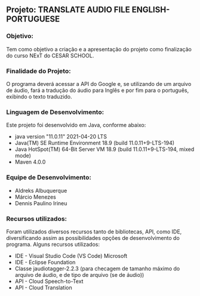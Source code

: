 ## Projeto: TRANSLATE AUDIO FILE ENGLISH-PORTUGUESE

### Objetivo:
  Tem como objetivo a criação e a apresentação do projeto como finalização do curso NExT do CESAR SCHOOL.
  
### Finalidade do Projeto:
  O programa deverá acessar a API do Google e, se utilizando de um arquivo de áudio, fará a tradução do áudio para Inglês e por fim para o português, exibindo o texto traduzido.
  
### Linguagem de Desenvolvimento:
  Este projeto foi desenvolvido em Java, conforme abaixo: 
  
  - java version "11.0.11" 2021-04-20 LTS
  - Java(TM) SE Runtime Environment 18.9 (build 11.0.11+9-LTS-194)
  - Java HotSpot(TM) 64-Bit Server VM 18.9 (build 11.0.11+9-LTS-194, mixed mode)
  - Maven 4.0.0

### Equipe de Desenvolvimento:
- Aldreks Albuquerque
- Márcio Menezes
- Dennis Paulino Irineu

### Recursos utilizados:
  Foram utilizados diversos recursos tanto de bibliotecas, API, como IDE, diversificando assim as possibilidades opções de desenvolvimento do programa.
  Alguns recursos utilizados:
- IDE - Visual Studio Code (VS Code) Microsoft
- IDE - Eclipse Foundation
- Classe jaudiotagger-2.2.3 (para checagem de tamanho máximo do arquivo de áudio, e de tipo de arquivo (se de áudio))
- API - Cloud Speech-to-Text 
- API - Cloud Translation 


